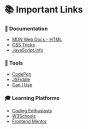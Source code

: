 # 📚 Important Links

### 📖 Documentation
- [MDN Web Docs - HTML]()
- [CSS Tricks]()
- [JavaScript.info]()

### 🔧 Tools
- [CodePen]()
- [JSFiddle]()
- [Can I Use]()

### 🎓 Learning Platforms
- [Coding Enthusiasts]([https://chat.whatsapp.com/F7MAST874qH2TzkAZjYjSk])
- [W3Schools]()
- [Frontend Mentor]()

